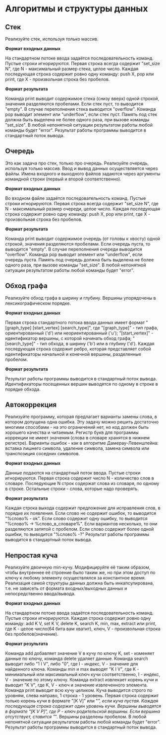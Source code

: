 # Алгоритмы и структуры данных

## Стек

Реализуйте стек, используя только массив.

**Формат входных данных**

На стандартном потоке ввода задаётся последовательность команд. Пустые строки игнорируются. Первая строка всегда содержит "set_size N", где N - максимальный размер стека, целое число. Каждая последующая строка содержит ровно одну команду: push X, pop или print, где X - произвольная строка без пробелов.

**Формат результата**

Команда print выводит содержимое стека (снизу вверх) одной строкой, значения разделяются пробелами. Если стек пуст, то выводится "empty". В случае переполнения стека выводится "overflow". Команда pop выводит элемент или "underflow", если стек пуст. Память под стек должна быть выделена не более одного раза, при вызове команды "set_size". В любой непонятной ситуации результатом работы любой команды будет "error". Результат работы программы выводится в стандартный поток вывода.

## Очередь

Это как задача про стек, только про очередь. Реализуйте очередь, используя только массив. Ввод и вывод данных осуществляется через файлы. Имена входного и выходного файлов задаются через аргументы командной строки (первый и второй соответственно).

**Формат входных данных**

Во входном файле задаётся последовательность команд. Пустые строки игнорируются. Первая строка всегда содержит "set_size N", где N - максимальный размер очереди, целое число. Каждая последующая строка содержит ровно одну команду: push X, pop или print, где X - произвольная строка без пробелов.

**Формат результата**

Команда print выводит содержимое очередь (от головы к хвосту) одной строкой, значения разделяются пробелами. Если очередь пуста, то выводится "empty". В случае переполнения очереди выводится "overflow". Команда pop выводит элемент или "underflow", если очередь пуста. Память под очередь должна быть выделена не более одного раза, при вызове команды "set_size". В любой непонятной ситуации результатом работы любой команды будет "error".

## Обход графа

Реализуйте обход графа в ширину и глубину. Вершины упорядочены в лексикографическом порядке.

**Формат входных данных**

Первая строка стандартного потока ввода данных имеет формат "[graph_type] [start_vertex] [search_type]", где "[graph_type]" - тип графа, ориентированный ('d') или неориентированный ('u'); "[start_vertex]" - идентификатор вершины, с которой начинать обход графа; "[search_type]" - тип обхода, в ширину ('b') или в глубину ('d'). Каждая последующая строка содержит ребро, которая представляет собой идентификаторы начальной и конечной вершины, разделенные пробелом.

**Формат результата**

Результат работы программы выводится в стандартный поток вывода. Идентификаторы посещенных вершин выводятся по одному в строке в порядке обхода.

## Автокоррекция

Реализуйте программу, которая предлагает варианты замены слова, в котором допущена одна ошибка. Эту задачу можно решить достаточно многими способами - на это ограничений нет, но код должен быть хорошего качества и читаемым. Регистр букв для программы коррекции не имеет значения (слова в словаре хранятся в нижнем регистре). Варианты ошибок - как в алгоритме Дамерау-Левенштейна: вставка лишнего символа, удаление символа, замена символа или транспозиция соседних символов.

**Формат входных данных**

Данные подаются на стандартный поток ввода. Пустые строки игнорируются. Первая строка содержит число N - количество слов в словаре. Последующие N строк содержат слова из словаря, по одному в строке. Остальные строки - слова, которые надо проверять.

**Формат результата**

Каждая строка выхода содержит предложение для исправления слов, в порядке их появления. Если слово не содержит ошибок, то выводится "%слово% - ok". Если слово содержит одну ошибку, то выводится "%слово% -> %слово_в_словаре%". Если вариантов несколько, то они разделяются запятой с пробелом. Если слово содержит более одной ошибки, то выводится "%слово% -?" Результат работы программы выводится в стандартный поток вывода.

## Непростая куча

Реализуйте двоичную min-кучу. Модифицируйте её таким образом, чтобы внутреннее её строение было таким же, но при этом доступ по ключу к любому элементу осуществлялся за константное время.
Реализация самой структуры данных должна быть инкапсулирована, т.е. не зависеть от формата входных/выходных данных и непосредственно ввода/вывода.

**Формат входных данных**

На стандартном потоке ввода задаётся последовательность команд. Пустые строки игнорируются.
Каждая строка содержит ровно одну команду: add K V, set K V, delete K, search K, min, max, extract или print, где K - целое число(64 бита вам хватит), ключ, V - произвольная строка без пробелов(значение).

**Формат результата**

Команда add добавляет значение V в кучу по ключу K, set - изменяет данные по ключу, команда delete удаляет данные.
Команда search выводит либо "1 I V", либо "0", где I - индекс, V - значение для найденного ключа.
Команды min и max выводят "K I V", где K -  минимальный или максимальный ключ кучи соответственно, I - индекс, V - значение по этому ключу.
Команда extract извлекает корень кучи и выводит "K V", где K, V - ключ и значение извлеченного элемента.
Команда print выводит всю кучу целиком.
Куча выводится строго по уровням, слева направо, 1 строка - 1 уровень. Первая строка содержит только корень кучи в формате "[K V]" или "_", если куча пустая.
Каждая последующая строка содержит один уровень кучи. Вершины выводятся в формате "[K V P]", где P - ключ родительской вершины. Если вершина отсутствует, ставится "_". Вершины разделены пробелом.
В любой непонятной ситуации результатом работы любой команды будет "error".
Результат работы программы выводится в стандартный поток вывода.

